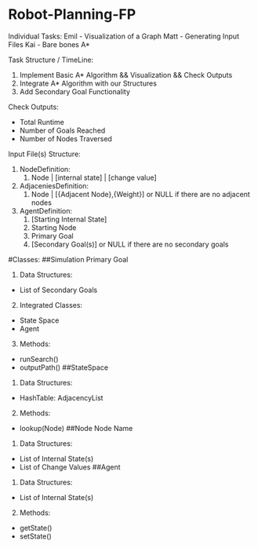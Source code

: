 # Robot-Planning-FP
Individual Tasks:
Emil - Visualization of a Graph 
Matt - Generating Input Files
Kai - Bare bones A*

Task Structure / TimeLine:
1) Implement Basic A* Algorithm && Visualization && Check Outputs
2) Integrate A* Algorithm with our Structures
3) Add Secondary Goal Functionality

Check Outputs:
- Total Runtime
- Number of Goals Reached
- Number of Nodes Traversed

Input File(s) Structure:
1) NodeDefinition:
   1) Node | [internal state] | [change value]
2) AdjaceniesDefinition:
   1) Node | [{Adjacent Node},{Weight}] or NULL if there are no adjacent nodes
3) AgentDefinition:
   1) [Starting Internal State]
   2) Starting Node
   3) Primary Goal
   4) [Secondary Goal(s)] or NULL if there are no secondary goals

#Classes:
##Simulation
Primary Goal
1) Data Structures:
- List of Secondary Goals
2) Integrated Classes:
- State Space
- Agent
3) Methods:
- runSearch()
- outputPath()
##StateSpace
1) Data Structures:
- HashTable: AdjacencyList
2) Methods:
- lookup(Node)
##Node
Node Name
1) Data Structures:
- List of Internal State(s)
- List of Change Values
##Agent
1) Data Structures:
- List of Internal State(s)
2) Methods:
- getState()
- setState()